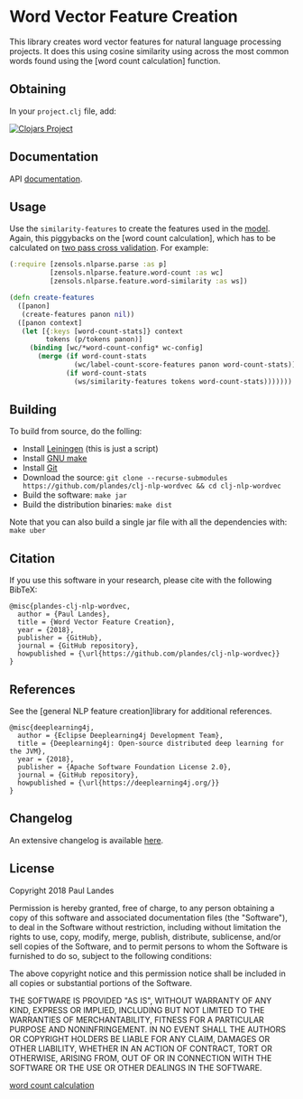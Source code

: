 # Word Vector Feature Creation

This library creates word vector features for natural language processing
projects.  It does this using cosine similarity using across the most common
words found using the [word count calculation] function.


## Obtaining

In your `project.clj` file, add:

[![Clojars Project](https://clojars.org/com.zensols.nlp/wordvec/latest-version.svg)](https://clojars.org/com.zensols.nlp/wordvec/)


## Documentation

API [documentation](https://plandes.github.io/clj-nlp-wordvec/codox/index.html).


## Usage

Use the `similarity-features` to create the features used in
the [model](https://github.com/plandes/clj-ml-model#create-features).  Again,
this piggybacks on the [word count calculation], which has to be calculated
on [two pass cross validation](https://github.com/plandes/clj-ml-model#one-pass-traintest).
For example:

```clojure
(:require [zensols.nlparse.parse :as p]
          [zensols.nlparse.feature.word-count :as wc]
          [zensols.nlparse.feature.word-similarity :as ws])

(defn create-features
  ([panon]
   (create-features panon nil))
  ([panon context]
   (let [{:keys [word-count-stats]} context
         tokens (p/tokens panon)]
     (binding [wc/*word-count-config* wc-config]
       (merge (if word-count-stats
                (wc/label-count-score-features panon word-count-stats))
              (if word-count-stats
                (ws/similarity-features tokens word-count-stats)))))))
```


## Building

To build from source, do the folling:

- Install [Leiningen](http://leiningen.org) (this is just a script)
- Install [GNU make](https://www.gnu.org/software/make/)
- Install [Git](https://git-scm.com)
- Download the source: `git clone --recurse-submodules https://github.com/plandes/clj-nlp-wordvec && cd clj-nlp-wordvec`
- Build the software: `make jar`
- Build the distribution binaries: `make dist`

Note that you can also build a single jar file with all the dependencies with: `make uber`


## Citation

If you use this software in your research, please cite with the following
BibTeX:

```jflex
@misc{plandes-clj-nlp-wordvec,
  author = {Paul Landes},
  title = {Word Vector Feature Creation},
  year = {2018},
  publisher = {GitHub},
  journal = {GitHub repository},
  howpublished = {\url{https://github.com/plandes/clj-nlp-wordvec}}
}
```


## References

See the [general NLP feature creation]library for additional references.

```jflex
@misc{deeplearning4j,
  author = {Eclipse Deeplearning4j Development Team},
  title = {Deeplearning4j: Open-source distributed deep learning for the JVM},
  year = {2018},
  publisher = {Apache Software Foundation License 2.0},
  journal = {GitHub repository},
  howpublished = {\url{https://deeplearning4j.org/}}
}
```


## Changelog

An extensive changelog is available [here](CHANGELOG.md).


## License

Copyright 2018 Paul Landes

Permission is hereby granted, free of charge, to any person obtaining a copy of this software and associated documentation files (the "Software"), to deal in the Software without restriction, including without limitation the rights to use, copy, modify, merge, publish, distribute, sublicense, and/or sell copies of the Software, and to permit persons to whom the Software is furnished to do so, subject to the following conditions:

The above copyright notice and this permission notice shall be included in all copies or substantial portions of the Software.

THE SOFTWARE IS PROVIDED "AS IS", WITHOUT WARRANTY OF ANY KIND, EXPRESS OR IMPLIED, INCLUDING BUT NOT LIMITED TO THE WARRANTIES OF MERCHANTABILITY, FITNESS FOR A PARTICULAR PURPOSE AND NONINFRINGEMENT. IN NO EVENT SHALL THE AUTHORS OR COPYRIGHT HOLDERS BE LIABLE FOR ANY CLAIM, DAMAGES OR OTHER LIABILITY, WHETHER IN AN ACTION OF CONTRACT, TORT OR OTHERWISE, ARISING FROM, OUT OF OR IN CONNECTION WITH THE SOFTWARE OR THE USE OR OTHER DEALINGS IN THE SOFTWARE.


<!-- links -->
[word count calculation](https://plandes.github.io/clj-nlp-parse/codox/zensols.nlparse.feature.word-count.html#var-calculate-feature-stats)
